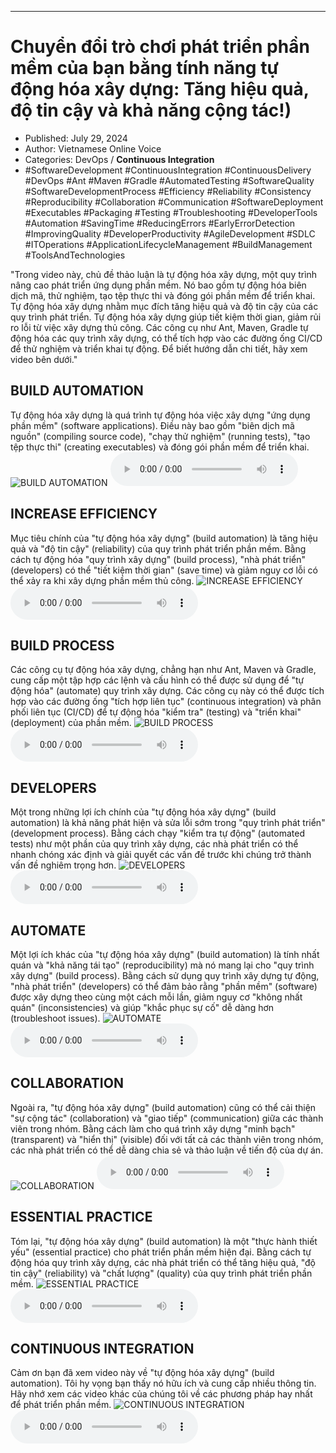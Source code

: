 
---

# Chuyển đổi trò chơi phát triển phần mềm của bạn bằng tính năng tự động hóa xây dựng: Tăng hiệu quả, độ tin cậy và khả năng cộng tác!)

- Published: July 29, 2024
- Author: Vietnamese Online Voice
- Categories: DevOps / **Continuous Integration**
- #SoftwareDevelopment #ContinuousIntegration #ContinuousDelivery #DevOps #Ant #Maven #Gradle #AutomatedTesting #SoftwareQuality #SoftwareDevelopmentProcess #Efficiency #Reliability #Consistency #Reproducibility #Collaboration #Communication #SoftwareDeployment #Executables #Packaging #Testing #Troubleshooting #DeveloperTools #Automation #SavingTime #ReducingErrors #EarlyErrorDetection #ImprovingQuality #DeveloperProductivity #AgileDevelopment #SDLC #ITOperations #ApplicationLifecycleManagement #BuildManagement #ToolsAndTechnologies

"Trong video này, chủ đề thảo luận là tự động hóa xây dựng, một quy trình nâng cao phát triển ứng dụng phần mềm. Nó bao gồm tự động hóa biên dịch mã, thử nghiệm, tạo tệp thực thi và đóng gói phần mềm để triển khai. Tự động hóa xây dựng nhằm mục đích tăng hiệu quả và độ tin cậy của các quy trình phát triển. Tự động hóa xây dựng giúp tiết kiệm thời gian, giảm rủi ro lỗi từ việc xây dựng thủ công. Các công cụ như Ant, Maven, Gradle tự động hóa các quy trình xây dựng, có thể tích hợp vào các đường ống CI/CD để thử nghiệm và triển khai tự động. Để biết hướng dẫn chi tiết, hãy xem video bên dưới."


## BUILD AUTOMATION

Tự động hóa xây dựng là quá trình tự động hóa việc xây dựng "ứng dụng phần mềm" (software applications). Điều này bao gồm "biên dịch mã nguồn" (compiling source code), "chạy thử nghiệm" (running tests), "tạo tệp thực thi" (creating executables) và đóng gói phần mềm để triển khai.
![BUILD AUTOMATION](https://http-archiver-apis-production-80.schnworks.com/storage/images/transitions/2024-07-29/transition-12523314453-Montserrat-Thin-004895.jpg)
<audio controls>
    <source src="https://http-archiver-apis-production-80.schnworks.com/storage/storage/audio/file-863195941.mp3" type="audio/mpeg">
</audio>



## INCREASE EFFICIENCY

Mục tiêu chính của "tự động hóa xây dựng" (build automation) là tăng hiệu quả và "độ tin cậy" (reliability) của quy trình phát triển phần mềm. Bằng cách tự động hóa "quy trình xây dựng" (build process), "nhà phát triển" (developers) có thể "tiết kiệm thời gian" (save time) và giảm nguy cơ lỗi có thể xảy ra khi xây dựng phần mềm thủ công.
![INCREASE EFFICIENCY](https://http-archiver-apis-production-80.schnworks.com/storage/images/transitions/2024-07-29/transition--364961700-Montserrat-Black-512DA8.jpg)
<audio controls>
    <source src="https://http-archiver-apis-production-80.schnworks.com/storage/storage/audio/file-45626467836.mp3" type="audio/mpeg">
</audio>



## BUILD PROCESS

Các công cụ tự động hóa xây dựng, chẳng hạn như Ant, Maven và Gradle, cung cấp một tập hợp các lệnh và cấu hình có thể được sử dụng để "tự động hóa" (automate) quy trình xây dựng. Các công cụ này có thể được tích hợp vào các đường ống "tích hợp liên tục" (continuous integration) và phân phối liên tục (CI/CD) để tự động hóa "kiểm tra" (testing) và "triển khai" (deployment) của phần mềm.
![BUILD PROCESS](https://http-archiver-apis-production-80.schnworks.com/storage/images/transitions/2024-07-29/transition--19060121938-Montserrat-Regular-512DA8.jpg)
<audio controls>
    <source src="https://http-archiver-apis-production-80.schnworks.com/storage/storage/audio/file-10015925008.mp3" type="audio/mpeg">
</audio>



## DEVELOPERS

Một trong những lợi ích chính của "tự động hóa xây dựng" (build automation) là khả năng phát hiện và sửa lỗi sớm trong "quy trình phát triển" (development process). Bằng cách chạy "kiểm tra tự động" (automated tests) như một phần của quy trình xây dựng, các nhà phát triển có thể nhanh chóng xác định và giải quyết các vấn đề trước khi chúng trở thành vấn đề nghiêm trọng hơn.
![DEVELOPERS](https://http-archiver-apis-production-80.schnworks.com/storage/images/transitions/2024-07-29/transition-4563216253-Montserrat-Thin-1A237E.jpg)
<audio controls>
    <source src="https://http-archiver-apis-production-80.schnworks.com/storage/storage/audio/file-18564051064.mp3" type="audio/mpeg">
</audio>



## AUTOMATE

Một lợi ích khác của "tự động hóa xây dựng" (build automation) là tính nhất quán và "khả năng tái tạo" (reproducibility) mà nó mang lại cho "quy trình xây dựng" (build process). Bằng cách sử dụng quy trình xây dựng tự động, "nhà phát triển" (developers) có thể đảm bảo rằng "phần mềm" (software) được xây dựng theo cùng một cách mỗi lần, giảm nguy cơ "không nhất quán" (inconsistencies) và giúp "khắc phục sự cố" dễ dàng hơn (troubleshoot issues).
![AUTOMATE](https://http-archiver-apis-production-80.schnworks.com/storage/images/transitions/2024-07-29/transition-4917674412-Montserrat-Bold-673AB7.jpg)
<audio controls>
    <source src="https://http-archiver-apis-production-80.schnworks.com/storage/storage/audio/file-6552425923.mp3" type="audio/mpeg">
</audio>



## COLLABORATION

Ngoài ra, "tự động hóa xây dựng" (build automation) cũng có thể cải thiện "sự cộng tác" (collaboration) và "giao tiếp" (communication) giữa các thành viên trong nhóm. Bằng cách làm cho quá trình xây dựng "minh bạch" (transparent) và "hiển thị" (visible) đối với tất cả các thành viên trong nhóm, các nhà phát triển có thể dễ dàng chia sẻ và thảo luận về tiến độ của dự án.
![COLLABORATION](https://http-archiver-apis-production-80.schnworks.com/storage/images/transitions/2024-07-29/transition-5557675254-Montserrat-SemiBold-880E4F.jpg)
<audio controls>
    <source src="https://http-archiver-apis-production-80.schnworks.com/storage/storage/audio/file-4030146767.mp3" type="audio/mpeg">
</audio>



## ESSENTIAL PRACTICE

Tóm lại, "tự động hóa xây dựng" (build automation) là một "thực hành thiết yếu" (essential practice) cho phát triển phần mềm hiện đại. Bằng cách tự động hóa quy trình xây dựng, các nhà phát triển có thể tăng hiệu quả, "độ tin cậy" (reliability) và "chất lượng" (quality) của quy trình phát triển phần mềm.
![ESSENTIAL PRACTICE](https://http-archiver-apis-production-80.schnworks.com/storage/images/transitions/2024-07-29/transition-14628722102-Montserrat-Bold-7B1FA2.jpg)
<audio controls>
    <source src="https://http-archiver-apis-production-80.schnworks.com/storage/storage/audio/file-4438330150.mp3" type="audio/mpeg">
</audio>



## CONTINUOUS INTEGRATION

Cảm ơn bạn đã xem video này về "tự động hóa xây dựng" (build automation). Tôi hy vọng bạn thấy nó hữu ích và cung cấp nhiều thông tin. Hãy nhớ xem các video khác của chúng tôi về các phương pháp hay nhất để phát triển phần mềm.
![CONTINUOUS INTEGRATION](https://http-archiver-apis-production-80.schnworks.com/storage/images/transitions/2024-07-29/transition--15278133915-Montserrat-SemiBold-673AB7.jpg)
<audio controls>
    <source src="https://http-archiver-apis-production-80.schnworks.com/storage/storage/audio/file-13802047211.mp3" type="audio/mpeg">
</audio>

